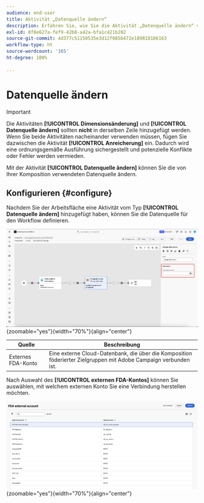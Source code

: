 ```yaml
---
audience: end-user
title: Aktivität „Datenquelle ändern“
description: Erfahren Sie, wie Sie die Aktivität „Datenquelle ändern“ verwenden können, um die von Ihrer Komposition verwendete Datenquelle zu ändern und so mehr Flexibilität bei der Verwaltung Ihrer Daten in einer Komposition zu erhalten.
exl-id: 8f8e627a-fef9-42b8-a42a-bfa1c421b202
source-git-commit: 4d377c51150535e3d12f085b472e189818186163
workflow-type: ht
source-wordcount: '165'
ht-degree: 100%

---
```


# Datenquelle ändern

>[!IMPORTANT]
>
>Die Aktivitäten **[!UICONTROL Dimensionsänderung]** und **[!UICONTROL Datenquelle ändern]** sollten **nicht** in derselben Zeile hinzugefügt werden. Wenn Sie beide Aktivitäten nacheinander verwenden müssen, fügen Sie dazwischen die Aktivität **[!UICONTROL Anreicherung]** ein. Dadurch wird eine ordnungsgemäße Ausführung sichergestellt und potenzielle Konflikte oder Fehler werden vermieden.

Mit der Aktivität **[!UICONTROL Datenquelle ändern]** können Sie die von Ihrer Komposition verwendeten Datenquelle ändern.

## Konfigurieren {#configure}

Nachdem Sie der Arbeitsfläche eine Aktivität vom Typ **[!UICONTROL Datenquelle ändern]** hinzugefügt haben, können Sie die Datenquelle für den Workflow definieren.

![Die Datenquellenoption wird im Arbeitsbereich „Komposition föderierter Zielgruppen“ hervorgehoben.](/help/compositions/assets/change-data-source/configure.png){zoomable="yes"}{width="70%"}{align="center"}

| Quelle | Beschreibung |
| ------ | ----------- |
| Externes FDA-Konto | Eine externe Cloud-Datenbank, die über die Komposition föderierter Zielgruppen mit Adobe Campaign verbunden ist. |

Nach Auswahl des **[!UICONTROL externen FDA-Kontos]** können Sie auswählen, mit welchem externen Konto Sie eine Verbindung herstellen möchten.

![Das Popover mit den Optionen für das externe Konto wird angezeigt.](/help/compositions/assets/change-data-source/fda-external-account.png){zoomable="yes"}{width="70%"}{align="center"}
